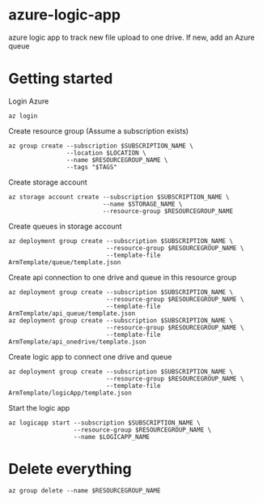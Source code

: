 # azure-logic-app
azure logic app to track new file upload to one drive. If new, add an Azure queue


# Getting started


Login Azure
```
az login
```

Create resource group (Assume a subscription exists)
```
az group create --subscription $SUBSCRIPTION_NAME \
                --location $LOCATION \
                --name $RESOURCEGROUP_NAME \
                --tags "$TAGS"
```

Create storage account
```
az storage account create --subscription $SUBSCRIPTION_NAME \
                          --name $STORAGE_NAME \
                          --resource-group $RESOURCEGROUP_NAME
```

Create queues in storage account
```
az deployment group create --subscription $SUBSCRIPTION_NAME \
                           --resource-group $RESOURCEGROUP_NAME \
                           --template-file ArmTemplate/queue/template.json
```
<!-- ```
az deployment group create --subscription $SUBSCRIPTION_NAME \
                           --resource-group $RESOURCEGROUP_NAME \
                           --template-file ArmTemplate/queue/template.json \
                           --parameters ArmTemplate/queue/parameters.json

az storage queue create --subscription $SUBSCRIPTION_NAME \
                        --name $STORAGE_QUEUE_NAME \

az deployment group create --subscription $SUBSCRIPTION_NAME \
                           --resource-group $RESOURCEGROUP_NAME \
                           --template-file ArmTemplate/logicApp/template.json
``` -->


Create api connection to one drive and queue in this resource group
```
az deployment group create --subscription $SUBSCRIPTION_NAME \
                           --resource-group $RESOURCEGROUP_NAME \
                           --template-file ArmTemplate/api_queue/template.json
az deployment group create --subscription $SUBSCRIPTION_NAME \
                           --resource-group $RESOURCEGROUP_NAME \
                           --template-file ArmTemplate/api_onedrive/template.json
```

Create logic app to connect one drive and queue
```
az deployment group create --subscription $SUBSCRIPTION_NAME \
                           --resource-group $RESOURCEGROUP_NAME \
                           --template-file ArmTemplate/logicApp/template.json
```

Start the logic app
```
az logicapp start --subscription $SUBSCRIPTION_NAME \
                  --resource-group $RESOURCEGROUP_NAME \
                  --name $LOGICAPP_NAME
```



# Delete everything

```
az group delete --name $RESOURCEGROUP_NAME
```


